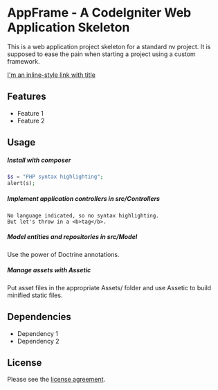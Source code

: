 AppFrame - A CodeIgniter Web Application Skeleton
==================================================

This is a web application project skeleton for a standard nv project. It is
supposed to ease the pain when starting a project using a custom framework.

[I'm an inline-style link with title](https://www.google.com "Google's Homepage")

Features
--------
- Feature 1
- Feature 2

Usage
----
##### Install with composer
```php
$s = "PHP syntax highlighting";
alert(s);
```

##### Implement application controllers in src/Controllers
```
No language indicated, so no syntax highlighting. 
But let's throw in a <b>tag</b>.
```

##### Model entities and repositories in src/Model
Use the power of Doctrine annotations.

##### Manage assets with Assetic
Put asset files in the appropriate Assets/ folder and use Assetic to build minified static files.

Dependencies
------------
- Dependency 1
- Dependency 2

License
--------
Please see the [license agreement](https://www.google.com "License").